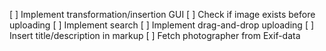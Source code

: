 [ ] Implement transformation/insertion GUI
[ ] Check if image exists before uploading
[ ] Implement search
[ ] Implement drag-and-drop uploading
[ ] Insert title/description in markup
[ ] Fetch photographer from Exif-data
